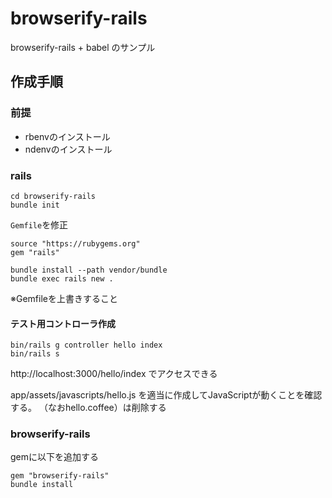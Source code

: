 # browserify-rails

browserify-rails + babel のサンプル

## 作成手順

### 前提

* rbenvのインストール
* ndenvのインストール


### rails

```
cd browserify-rails
bundle init
```

`Gemfile`を修正

```
source "https://rubygems.org"
gem "rails"
```

```
bundle install --path vendor/bundle
bundle exec rails new .
```

※Gemfileを上書きすること

#### テスト用コントローラ作成

```
bin/rails g controller hello index
bin/rails s
```

http://localhost:3000/hello/index でアクセスできる

app/assets/javascripts/hello.js を適当に作成してJavaScriptが動くことを確認する。
（なおhello.coffee）は削除する


### browserify-rails

gemに以下を追加する

```
gem "browserify-rails"
bundle install
```
